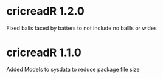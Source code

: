 # cricreadR 1.2.0
Fixed balls faced by batters to not include no ballls or wides

# cricreadR 1.1.0
Added Models to sysdata to reduce package file size

